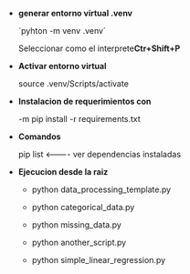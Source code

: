 

* **generar entorno virtual .venv**

    ´pyhton -m venv .venv´

    Seleccionar como el interprete**Ctr+Shift+P**

* **Activar entorno virtual**

    source .venv/Scripts/activate

* **Instalacion de requerimientos con**

    -m pip install -r requirements.txt

* **Comandos**

    pip list <---- ver dependencias instaladas

* **Ejecucion desde la raiz**

    -  python data_processing_template.py

    -  python categorical_data.py

    -  python missing_data.py

    -  python another_script.py

    -  python simple_linear_regression.py
